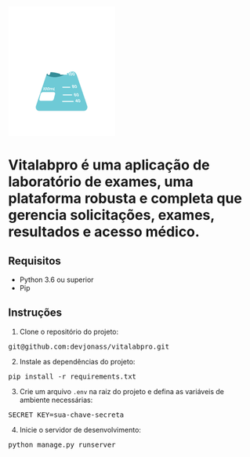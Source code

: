 <img src='templates/static/geral/img/logo.png'>
<h1>Vitalabpro é uma aplicação de laboratório de exames, uma plataforma robusta e completa que gerencia solicitações, exames, resultados e acesso médico.</h1>

<h2>Requisitos</h2>

* Python 3.6 ou superior
* Pip

<h2>Instruções</h2>

1. Clone o repositório do projeto:

<pre>
git@github.com:devjonass/vitalabpro.git
</pre>


2. Instale as dependências do projeto:

<pre>
pip install -r requirements.txt
</pre>


3. Crie um arquivo `.env` na raiz do projeto e defina as variáveis de ambiente necessárias:

<pre>
SECRET_KEY=sua-chave-secreta
</pre>


4. Inicie o servidor de desenvolvimento:

<pre>
python manage.py runserver
</pre>

